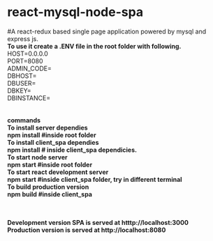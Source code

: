 # react-mysql-node-spa
#A react-redux based single page application powered by mysql and express js. 
<br>
<b>To use it create a .ENV file in the root folder with following.</b><br>
  HOST=0.0.0.0<br>
  PORT=8080<br>
  ADMIN_CODE=<admin code><br>
  DBHOST=<mysql db host><br>
  DBUSER=<mysql db user><br>
  DBKEY=<mysql db password><br>
  DBINSTANCE=<name of database.><br>
<br><br>
<b>commands<b><br>
To install server dependies<br> 
  npm install #inside root folder<br>
To install client_spa dependies<br>
  npm install # inside client_spa dependicies.<br>
To start node server<br>
  npm start #inside root folder<br>
To start react development server<br>
  npm start #inside client_spa folder, try in different terminal<br>
To build production version<br>
  npm build #inside client_spa<br>
<br><br>

Development version SPA is served at htttp://localhost:3000<br>
Production version is served at http://localhost:8080
